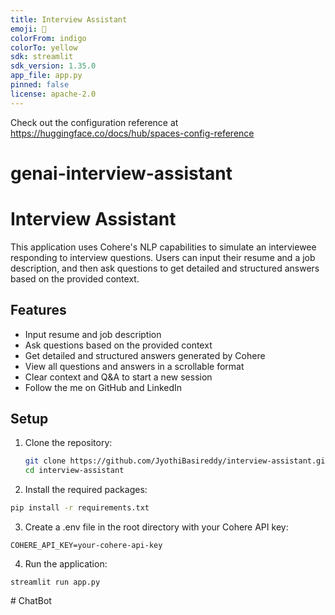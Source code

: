 ```yaml
---
title: Interview Assistant
emoji: 🐢
colorFrom: indigo
colorTo: yellow
sdk: streamlit
sdk_version: 1.35.0
app_file: app.py
pinned: false
license: apache-2.0
---
```


Check out the configuration reference at https://huggingface.co/docs/hub/spaces-config-reference

# genai-interview-assistant
# Interview Assistant

This application uses Cohere's NLP capabilities to simulate an interviewee responding to interview questions. Users can input their resume and a job description, and then ask questions to get detailed and structured answers based on the provided context.

## Features

- Input resume and job description
- Ask questions based on the provided context
- Get detailed and structured answers generated by Cohere
- View all questions and answers in a scrollable format
- Clear context and Q&A to start a new session
- Follow the me on GitHub and LinkedIn

## Setup

1. Clone the repository:
   ```bash
   git clone https://github.com/JyothiBasireddy/interview-assistant.git
   cd interview-assistant
    ```
2. Install the required packages:
```bash
pip install -r requirements.txt
```
3. Create a .env file in the root directory with your Cohere API key:
```
COHERE_API_KEY=your-cohere-api-key
```
4. Run the application:

```
streamlit run app.py
```



#   C h a t B o t  
 